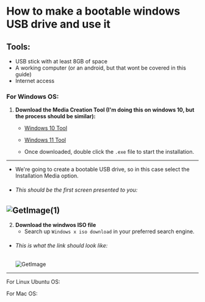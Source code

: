 # How to make a bootable windows USB drive and use it 

## Tools: 
- USB stick with at least 8GB of space 
- A working computer (or an android, but that wont be covered in this guide) 
- Internet access 


### For Windows OS: 
1. **Download the Media Creation Tool (I'm doing this on windows 10, but the process should be similar):**
   - [Windows 10 Tool ](https://www.microsoft.com/software-download/windows10)
   - [Windows 11 Tool ](https://www.microsoft.com/software-download/windows11)

   - Once downloaded, double click the `.exe` file to start the installation.
---
- We're going to create a bootable USB drive, so  in this case select the Installation Media option.
- ###### This should be the first screen presented to you:
![GetImage(1)](https://github.com/user-attachments/assets/72177d67-cc6c-4feb-a8a8-bab489d10c23)
---
2. **Download the windwos ISO file**
   - Search up `Windows x iso download` in your preferred search engine.  
- ###### This is what the link should look like:
   ![GetImage](https://github.com/user-attachments/assets/f9019da6-7ce3-4572-bc59-d76851a00ba6)

---


For Linux Ubuntu OS: 

For Mac OS: 
